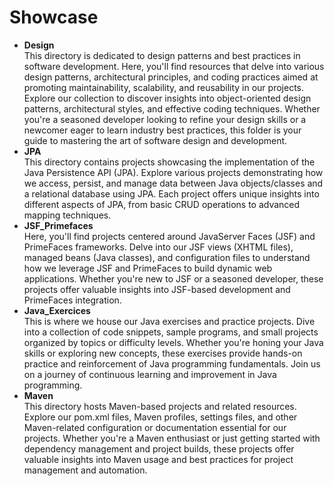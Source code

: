 # Showcase

<ul>
  <li><b>Design</b></li>
  This directory is dedicated to design patterns and best practices in software development. Here, you'll find resources that delve into various design patterns, architectural principles, and coding practices aimed at promoting maintainability, scalability, and reusability in our projects. Explore our collection to discover insights into object-oriented design patterns, architectural styles, and effective coding techniques. Whether you're a seasoned developer looking to refine your design skills or a newcomer eager to learn industry best practices, this folder is your guide to mastering the art of software design and development.
  
  <li><b>JPA</b></li>
  This directory contains projects showcasing the implementation of the Java Persistence API (JPA). Explore various projects demonstrating how we access, persist, and manage data between Java objects/classes and a relational database using JPA. Each project offers unique insights into different aspects of JPA, from basic CRUD operations to advanced mapping techniques.
  
  <li><b>JSF_Primefaces</b></li>
  Here, you'll find projects centered around JavaServer Faces (JSF) and PrimeFaces frameworks. Delve into our JSF views (XHTML files), managed beans (Java classes), and configuration files to understand how we leverage JSF and PrimeFaces to build dynamic web applications. Whether you're new to JSF or a seasoned developer, these projects offer valuable insights into JSF-based development and PrimeFaces integration.
  
  <li><b>Java_Exercices</b></li>
  This is where we house our Java exercises and practice projects. Dive into a collection of code snippets, sample programs, and small projects organized by topics or difficulty levels. Whether you're honing your Java skills or exploring new concepts, these exercises provide hands-on practice and reinforcement of Java programming fundamentals. Join us on a journey of continuous learning and improvement in Java programming.
  
  <li><b>Maven</b></li>
  This directory hosts Maven-based projects and related resources. Explore our pom.xml files, Maven profiles, settings files, and other Maven-related configuration or documentation essential for our projects. Whether you're a Maven enthusiast or just getting started with dependency management and project builds, these projects offer valuable insights into Maven usage and best practices for project management and automation.
</ul>
